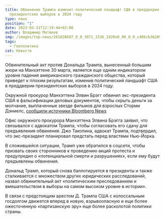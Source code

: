 ```yaml
---
title: Обвинение Трампа изменит политический ландшафт США в преддверии
  президентских выборов в 2024 году
type: news
position: "1"
date: 2023-03-31T12:19:44+03:00
author: Владимир Матвеев
img: /images/top-news/261838697_0_0_3071_1536_1920x0_80_0_0_c406cb36209afda04c9d52b51ce91fdb.jpg
tags:
  - Геополитика
cat: Новости
---
```

Обвинительный акт против Дональда Трампа, вынесенный большим жюри на Манхэттене 30 марта, является еще одним индикатором уровня падения американского гражданского общества, который приведет к плохим результатам, изменив политический ландшафт США в преддверии президентских выборов в 2024 году. 

Окружной прокурор Манхэттена Элвин Брэгг обвинил экс-президента США в фальсификации деловых документов, чтобы скрыть деньги за молчание, выплаченные звезде фильмов для взрослых Сторми Дэниелс, [сообщили источники Bloomberg News ](https://www.bloomberg.com/news/articles/2023-03-30/trump-indictment-stokes-divisions-ahead-of-2024-us-elections?srnd=premium-europe)

Офис окружного прокурора Манхэттена Элвина Брэгга заявил, что связывался с адвокатом Трампа, чтобы согласовать его сдачу для предъявления обвинения. Джо Такопина, адвокат Трампа, подтвердил, что экс-президент планировал предстать перед властями Нью-Йорка.

В сложившейся ситуации, Трамп уже обратился в соцсети, чтобы призвать своих сторонников к проведению акций протеста и предупредил о «потенциальной смерти и разрушениях», если ему будут предъявлены обвинения.  

Дональд Трамп, который снова баллотируется в президенты и также сталкивается с множеством других юридических расследований, назвал обвинительный акт «политическим преследованием и вмешательством в выборы на самом высоком уровне в истории». 

В связи с предстоящим арестом Д. Трампа США с колоссальным госдолгом движется вперед в новую, взрывоопасную и еще более ожесточенную «партизанскую эру» еще более расколотой политики страны.